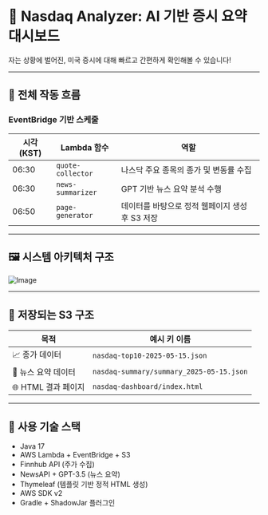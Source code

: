 # 🧠 Nasdaq Analyzer: AI 기반 증시 요약 대시보드
자는 상황에 벌어진, 미국 증시에 대해 빠르고 간편하게 확인해볼 수 있습니다!

---

## 📆 전체 작동 흐름

### EventBridge 기반 스케줄

| 시각 (KST) | Lambda 함수        | 역할 |
|------------|---------------------|------|
| 06:30      | `quote-collector`   | 나스닥 주요 종목의 종가 및 변동률 수집 |
| 06:30      | `news-summarizer`   | GPT 기반 뉴스 요약 분석 수행 |
| 06:50      | `page-generator`    | 데이터를 바탕으로 정적 웹페이지 생성 후 S3 저장 |

---

## 🖼 시스템 아키텍처 구조
![Image](https://github.com/user-attachments/assets/0325c20b-8137-49de-a506-2b4dd5026c47)



---

## 💾 저장되는 S3 구조

| 목적           | 예시 키 이름 |
|----------------|---------------|
| 📈 종가 데이터     | `nasdaq-top10-2025-05-15.json` |
| 📰 뉴스 요약 데이터 | `nasdaq-summary/summary_2025-05-15.json` |
| 🌐 HTML 결과 페이지 | `nasdaq-dashboard/index.html` |

---

## 🧰 사용 기술 스택

- Java 17
- AWS Lambda + EventBridge + S3
- Finnhub API (주가 수집)
- NewsAPI + GPT-3.5 (뉴스 요약)
- Thymeleaf (템플릿 기반 정적 HTML 생성)
- AWS SDK v2
- Gradle + ShadowJar 플러그인

